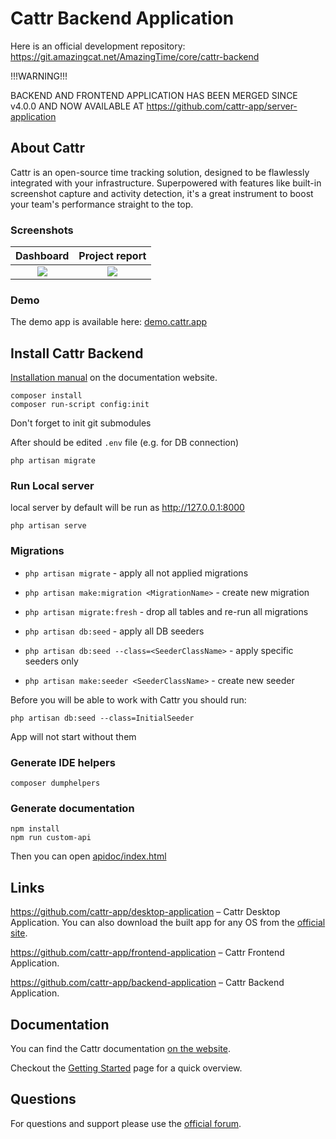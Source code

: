 # Cattr Backend Application

Here is an official development repository: https://git.amazingcat.net/AmazingTime/core/cattr-backend

!!!WARNING!!!

BACKEND AND FRONTEND APPLICATION HAS BEEN MERGED SINCE v4.0.0 AND NOW AVAILABLE AT https://github.com/cattr-app/server-application

## About Cattr
Cattr is an open-source time tracking solution, designed to be flawlessly integrated with your infrastructure. 
Superpowered with features like built-in screenshot capture and activity detection, it's a great instrument to boost 
your team's performance straight to the top.

### Screenshots
Dashboard             |  Project report
:-------------------------:|:-------------------------:
![](https://git.amazingcat.net/AmazingTime/core/cattr-frontend/uploads/69a5912d9db48237c29cd58aa54728b1/2.png)  |  ![](https://git.amazingcat.net/AmazingTime/core/cattr-frontend/uploads/bd595fdde959e6aff922ce2253a8acc8/1.png)

### Demo
The demo app is available here: [demo.cattr.app](https://demo.cattr.app) 

## Install Cattr Backend
[Installation manual](https://docs.cattr.app/#/en/getting-started/) on the documentation website.

```
composer install
composer run-script config:init
```

Don't forget to init git submodules

After should be edited `.env` file (e.g. for DB connection)

```
php artisan migrate
```

### Run Local server

local server by default will be run as <http://127.0.0.1:8000>

```
php artisan serve
```

### Migrations

- `php artisan migrate` - apply all not applied migrations
- `php artisan make:migration <MigrationName>` - create new migration
- `php artisan migrate:fresh` - drop all tables and re-run all migrations

- `php artisan db:seed` - apply all DB seeders
- `php artisan db:seed --class=<SeederClassName>` - apply specific seeders only
- `php artisan make:seeder <SeederClassName>` - create new seeder

Before you will be able to work with Cattr you should run:

`php artisan db:seed --class=InitialSeeder`

App will not start without them

### Generate IDE helpers

```
composer dumphelpers
```

### Generate documentation

```
npm install
npm run custom-api
```

Then you can open [apidoc/index.html](apidoc/index.html)

## Links

https://github.com/cattr-app/desktop-application – Cattr Desktop Application. You can also download the built app for
any OS from the [official site](https://cattr.app/desktop/).

https://github.com/cattr-app/frontend-application – Cattr Frontend Application.

https://github.com/cattr-app/backend-application – Cattr Backend Application.

## Documentation

You can find the Cattr documentation [on the website](https://docs.cattr.app).

Checkout the [Getting Started](https://docs.cattr.app/#/en/getting-started/) page for a quick overview.

## Questions

For questions and support please use the [official forum](https://community.cattr.app). 

